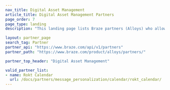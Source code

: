 ```yaml
---
nav_title: Digital Asset Management
article_title: Digital Asset Management Partners
page_order: 7
page_type: landing
description: "This landing page lists Braze partners (Alloys) who allow you to."

layout: partner_page
search_tag: Partner
partner_api: "https://www.braze.com/api/v1/partners"
partner_path: "https://www.braze.com/product/alloys/partners/"

partner_top_header: "Digital Asset Management"

valid_partner_list:
- name: Rokt Calendar
  url: /docs/partners/message_personalization/calendar/rokt_calendar/
---
```

